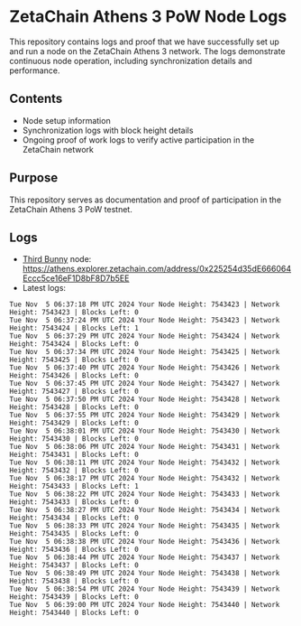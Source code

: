 # ZetaChain Athens 3 PoW Node Logs
This repository contains logs and proof that we have successfully set up and run a node on the ZetaChain Athens 3 network. The logs demonstrate continuous node operation, including synchronization details and performance.

## Contents
- Node setup information
- Synchronization logs with block height details
- Ongoing proof of work logs to verify active participation in the ZetaChain network

## Purpose
This repository serves as documentation and proof of participation in the ZetaChain Athens 3 PoW testnet.

## Logs

- [Third Bunny](https://thirdbunny.xyz/) node: https://athens.explorer.zetachain.com/address/0x225254d35dE666064Eccc5ce16eF1D8bF8D7b5EE
- Latest logs:
```
Tue Nov  5 06:37:18 PM UTC 2024 Your Node Height: 7543423 | Network Height: 7543423 | Blocks Left: 0
Tue Nov  5 06:37:24 PM UTC 2024 Your Node Height: 7543423 | Network Height: 7543424 | Blocks Left: 1
Tue Nov  5 06:37:29 PM UTC 2024 Your Node Height: 7543424 | Network Height: 7543424 | Blocks Left: 0
Tue Nov  5 06:37:34 PM UTC 2024 Your Node Height: 7543425 | Network Height: 7543425 | Blocks Left: 0
Tue Nov  5 06:37:40 PM UTC 2024 Your Node Height: 7543426 | Network Height: 7543426 | Blocks Left: 0
Tue Nov  5 06:37:45 PM UTC 2024 Your Node Height: 7543427 | Network Height: 7543427 | Blocks Left: 0
Tue Nov  5 06:37:50 PM UTC 2024 Your Node Height: 7543428 | Network Height: 7543428 | Blocks Left: 0
Tue Nov  5 06:37:55 PM UTC 2024 Your Node Height: 7543429 | Network Height: 7543429 | Blocks Left: 0
Tue Nov  5 06:38:01 PM UTC 2024 Your Node Height: 7543430 | Network Height: 7543430 | Blocks Left: 0
Tue Nov  5 06:38:06 PM UTC 2024 Your Node Height: 7543431 | Network Height: 7543431 | Blocks Left: 0
Tue Nov  5 06:38:11 PM UTC 2024 Your Node Height: 7543432 | Network Height: 7543432 | Blocks Left: 0
Tue Nov  5 06:38:17 PM UTC 2024 Your Node Height: 7543432 | Network Height: 7543433 | Blocks Left: 1
Tue Nov  5 06:38:22 PM UTC 2024 Your Node Height: 7543433 | Network Height: 7543433 | Blocks Left: 0
Tue Nov  5 06:38:27 PM UTC 2024 Your Node Height: 7543434 | Network Height: 7543434 | Blocks Left: 0
Tue Nov  5 06:38:33 PM UTC 2024 Your Node Height: 7543435 | Network Height: 7543435 | Blocks Left: 0
Tue Nov  5 06:38:38 PM UTC 2024 Your Node Height: 7543436 | Network Height: 7543436 | Blocks Left: 0
Tue Nov  5 06:38:44 PM UTC 2024 Your Node Height: 7543437 | Network Height: 7543437 | Blocks Left: 0
Tue Nov  5 06:38:49 PM UTC 2024 Your Node Height: 7543438 | Network Height: 7543438 | Blocks Left: 0
Tue Nov  5 06:38:54 PM UTC 2024 Your Node Height: 7543439 | Network Height: 7543439 | Blocks Left: 0
Tue Nov  5 06:39:00 PM UTC 2024 Your Node Height: 7543440 | Network Height: 7543440 | Blocks Left: 0
```
